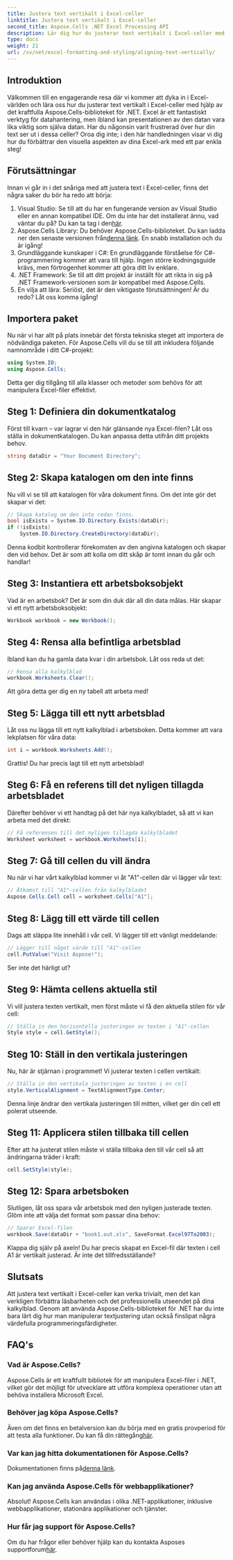 ```yaml
---
title: Justera text vertikalt i Excel-celler
linktitle: Justera text vertikalt i Excel-celler
second_title: Aspose.Cells .NET Excel Processing API
description: Lär dig hur du justerar text vertikalt i Excel-celler med Aspose.Cells för .NET med denna steg-för-steg handledning.
type: docs
weight: 21
url: /sv/net/excel-formatting-and-styling/aligning-text-vertically/
---
```

## Introduktion
Välkommen till en engagerande resa där vi kommer att dyka in i Excel-världen och lära oss hur du justerar text vertikalt i Excel-celler med hjälp av det kraftfulla Aspose.Cells-biblioteket för .NET. Excel är ett fantastiskt verktyg för datahantering, men ibland kan presentationen av den datan vara lika viktig som själva datan. Har du någonsin varit frustrerad över hur din text ser ut i dessa celler? Oroa dig inte; i den här handledningen visar vi dig hur du förbättrar den visuella aspekten av dina Excel-ark med ett par enkla steg!
## Förutsättningar
Innan vi går in i det snåriga med att justera text i Excel-celler, finns det några saker du bör ha redo att börja:
1.  Visual Studio: Se till att du har en fungerande version av Visual Studio eller en annan kompatibel IDE. Om du inte har det installerat ännu, vad väntar du på? Du kan ta tag i den[här](https://visualstudio.microsoft.com/).
2. Aspose.Cells Library: Du behöver Aspose.Cells-biblioteket. Du kan ladda ner den senaste versionen från[denna länk](https://releases.aspose.com/cells/net/). En snabb installation och du är igång!
3. Grundläggande kunskaper i C#: En grundläggande förståelse för C#-programmering kommer att vara till hjälp. Ingen större kodningsguide krävs, men förtrogenhet kommer att göra ditt liv enklare.
4. .NET Framework: Se till att ditt projekt är inställt för att rikta in sig på .NET Framework-versionen som är kompatibel med Aspose.Cells.
5. En vilja att lära: Seriöst, det är den viktigaste förutsättningen! Är du redo? Låt oss komma igång!
## Importera paket
Nu när vi har allt på plats innebär det första tekniska steget att importera de nödvändiga paketen. För Aspose.Cells vill du se till att inkludera följande namnområde i ditt C#-projekt:
```csharp
using System.IO;
using Aspose.Cells;
```
Detta ger dig tillgång till alla klasser och metoder som behövs för att manipulera Excel-filer effektivt.
## Steg 1: Definiera din dokumentkatalog
Först till kvarn – var lagrar vi den här glänsande nya Excel-filen? Låt oss ställa in dokumentkatalogen. Du kan anpassa detta utifrån ditt projekts behov.
```csharp
string dataDir = "Your Document Directory";
```
## Steg 2: Skapa katalogen om den inte finns
Nu vill vi se till att katalogen för våra dokument finns. Om det inte gör det skapar vi det:
```csharp
// Skapa katalog om den inte redan finns.
bool isExists = System.IO.Directory.Exists(dataDir);
if (!isExists)
    System.IO.Directory.CreateDirectory(dataDir);
```
Denna kodbit kontrollerar förekomsten av den angivna katalogen och skapar den vid behov. Det är som att kolla om ditt skåp är tomt innan du går och handlar!
## Steg 3: Instantiera ett arbetsboksobjekt
Vad är en arbetsbok? Det är som din duk där all din data målas. Här skapar vi ett nytt arbetsboksobjekt:
```csharp
Workbook workbook = new Workbook();
```
## Steg 4: Rensa alla befintliga arbetsblad
Ibland kan du ha gamla data kvar i din arbetsbok. Låt oss reda ut det:
```csharp
// Rensa alla kalkylblad
workbook.Worksheets.Clear();
```
Att göra detta ger dig en ny tabell att arbeta med! 
## Steg 5: Lägga till ett nytt arbetsblad
Låt oss nu lägga till ett nytt kalkylblad i arbetsboken. Detta kommer att vara lekplatsen för våra data:
```csharp
int i = workbook.Worksheets.Add();
```
Grattis! Du har precis lagt till ett nytt arbetsblad!
## Steg 6: Få en referens till det nyligen tillagda arbetsbladet
Därefter behöver vi ett handtag på det här nya kalkylbladet, så att vi kan arbeta med det direkt:
```csharp
// Få referensen till det nyligen tillagda kalkylbladet
Worksheet worksheet = workbook.Worksheets[i];
```
## Steg 7: Gå till cellen du vill ändra
Nu när vi har vårt kalkylblad kommer vi åt "A1"-cellen där vi lägger vår text:
```csharp
// Åtkomst till "A1"-cellen från kalkylbladet
Aspose.Cells.Cell cell = worksheet.Cells["A1"];
```
## Steg 8: Lägg till ett värde till cellen
Dags att släppa lite innehåll i vår cell. Vi lägger till ett vänligt meddelande:
```csharp
// Lägger till något värde till "A1"-cellen
cell.PutValue("Visit Aspose!");
```
Ser inte det härligt ut? 
## Steg 9: Hämta cellens aktuella stil
Vi vill justera texten vertikalt, men först måste vi få den aktuella stilen för vår cell:
```csharp
// Ställa in den horisontella justeringen av texten i "A1"-cellen
Style style = cell.GetStyle();
```
## Steg 10: Ställ in den vertikala justeringen
Nu, här är stjärnan i programmet! Vi justerar texten i cellen vertikalt:
```csharp
// Ställa in den vertikala justeringen av texten i en cell
style.VerticalAlignment = TextAlignmentType.Center;
```
Denna linje ändrar den vertikala justeringen till mitten, vilket ger din cell ett polerat utseende.
## Steg 11: Applicera stilen tillbaka till cellen
Efter att ha justerat stilen måste vi ställa tillbaka den till vår cell så att ändringarna träder i kraft:
```csharp
cell.SetStyle(style);
```
## Steg 12: Spara arbetsboken
Slutligen, låt oss spara vår arbetsbok med den nyligen justerade texten. Glöm inte att välja det format som passar dina behov:
```csharp
// Sparar Excel-filen
workbook.Save(dataDir + "book1.out.xls", SaveFormat.Excel97To2003);
```
Klappa dig själv på axeln! Du har precis skapat en Excel-fil där texten i cell A1 är vertikalt justerad. Är inte det tillfredsställande?
## Slutsats
Att justera text vertikalt i Excel-celler kan verka trivialt, men det kan verkligen förbättra läsbarheten och det professionella utseendet på dina kalkylblad. Genom att använda Aspose.Cells-biblioteket för .NET har du inte bara lärt dig hur man manipulerar textjustering utan också finslipat några värdefulla programmeringsfärdigheter. 
## FAQ's
### Vad är Aspose.Cells?  
Aspose.Cells är ett kraftfullt bibliotek för att manipulera Excel-filer i .NET, vilket gör det möjligt för utvecklare att utföra komplexa operationer utan att behöva installera Microsoft Excel.
### Behöver jag köpa Aspose.Cells?  
Även om det finns en betalversion kan du börja med en gratis provperiod för att testa alla funktioner. Du kan få din rättegång[här](https://releases.aspose.com).
### Var kan jag hitta dokumentationen för Aspose.Cells?  
 Dokumentationen finns på[denna länk](https://reference.aspose.com/cells/net/).
### Kan jag använda Aspose.Cells för webbapplikationer?  
Absolut! Aspose.Cells kan användas i olika .NET-applikationer, inklusive webbapplikationer, stationära applikationer och tjänster.
### Hur får jag support för Aspose.Cells?  
 Om du har frågor eller behöver hjälp kan du kontakta Asposes supportforum[här](https://forum.aspose.com/c/cells/9).